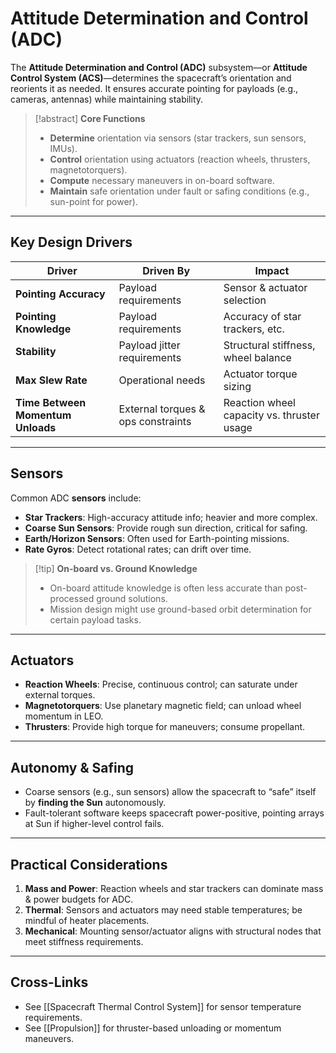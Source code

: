 # Attitude Determination and Control (ADC)
The **Attitude Determination and Control (ADC)** subsystem—or **Attitude Control System (ACS)**—determines the spacecraft’s orientation and reorients it as needed. It ensures accurate pointing for payloads (e.g., cameras, antennas) while maintaining stability.

> [!abstract] **Core Functions**
> - **Determine** orientation via sensors (star trackers, sun sensors, IMUs).
> - **Control** orientation using actuators (reaction wheels, thrusters, magnetotorquers).
> - **Compute** necessary maneuvers in on-board software.
> - **Maintain** safe orientation under fault or safing conditions (e.g., sun-point for power).

---

## Key Design Drivers
| Driver                      | Driven By                          | Impact                          |
|----------------------------|------------------------------------|---------------------------------|
| **Pointing Accuracy**      | Payload requirements               | Sensor & actuator selection     |
| **Pointing Knowledge**     | Payload requirements               | Accuracy of star trackers, etc. |
| **Stability**              | Payload jitter requirements         | Structural stiffness, wheel balance |
| **Max Slew Rate**          | Operational needs                   | Actuator torque sizing          |
| **Time Between Momentum Unloads** | External torques & ops constraints | Reaction wheel capacity vs. thruster usage |

---

## Sensors
Common ADC **sensors** include:
- **Star Trackers**: High-accuracy attitude info; heavier and more complex.  
- **Coarse Sun Sensors**: Provide rough sun direction, critical for safing.  
- **Earth/Horizon Sensors**: Often used for Earth-pointing missions.  
- **Rate Gyros**: Detect rotational rates; can drift over time.

> [!tip] **On-board vs. Ground Knowledge**
> - On-board attitude knowledge is often less accurate than post-processed ground solutions.
> - Mission design might use ground-based orbit determination for certain payload tasks.

---

## Actuators
- **Reaction Wheels**: Precise, continuous control; can saturate under external torques.
- **Magnetotorquers**: Use planetary magnetic field; can unload wheel momentum in LEO.
- **Thrusters**: Provide high torque for maneuvers; consume propellant.

---

## Autonomy & Safing
- Coarse sensors (e.g., sun sensors) allow the spacecraft to “safe” itself by **finding the Sun** autonomously.
- Fault-tolerant software keeps spacecraft power-positive, pointing arrays at Sun if higher-level control fails.

---

## Practical Considerations
1. **Mass and Power**: Reaction wheels and star trackers can dominate mass & power budgets for ADC.
2. **Thermal**: Sensors and actuators may need stable temperatures; be mindful of heater placements.
3. **Mechanical**: Mounting sensor/actuator aligns with structural nodes that meet stiffness requirements.

---

## Cross-Links
- See [[Spacecraft Thermal Control System]] for sensor temperature requirements.
- See [[Propulsion]] for thruster-based unloading or momentum maneuvers.


